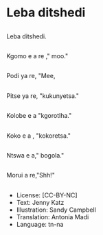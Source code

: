 # Leba ditshedi

##
Leba ditshedi.

##
Kgomo e a re ," moo."

##
Podi ya re, "Mee,

##
Pitse ya re, "kukunyetsa."

##
Kolobe e a "kgorotlha."

##
Koko e a , "kokoretsa."

##
Ntswa e a," bogola."

##
Morui a re,"Shh!"

##
* License: [CC-BY-NC]
* Text: Jenny Katz
* Illustration: Sandy Campbell
* Translation: Antonia Madi
* Language: tn-na
